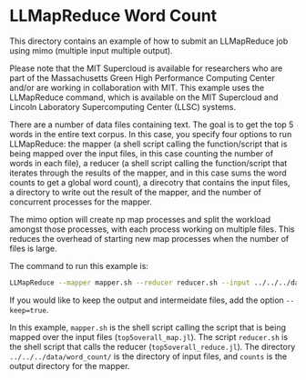 # LLMapReduce Word Count

This directory contains an example of how to submit an LLMapReduce job using mimo (multiple input multiple output).

Please note that the MIT Supercloud is available for researchers who are part of the Massachusetts Green High Performance Computing Center and/or are working in collaboration with MIT.  This example uses the LLMapReduce command, which is available on the MIT Supercloud and Lincoln Laboratory Supercomputing Center (LLSC) systems.

There are a number of data files containing text. The goal is to get the top 5 words in the entire text corpus. In this case, you specify four options to run LLMapReduce: the mapper (a shell script calling the function/script that is being mapped over the input files, in this case counting the number of words in each file), a reducer (a shell script calling the function/script that iterates through the results of the mapper, and in this case sums the word counts to get a global word count), a direcotry that contains the input files, a directory to write out the result of the mapper, and the number of concurrent processes for the mapper.

The mimo option will create np map processes and split the workload amongst those processes, with each process working on multiple files. This reduces the overhead of starting new map processes when the number of files is large.

The command to run this example is:

```bash
LLMapReduce --mapper mapper.sh --reducer reducer.sh --input ../../../data/word_count/ --output counts --apptype=mimo --np=4
```

If you would like to keep the output and intermeidate files, add the option `--keep=true`.

In this example, `mapper.sh` is the shell script calling the script that is being mapped over the input files (`top5overall_map.jl`). The script `reducer.sh` is the shell script that calls the reducer (`top5overall_reduce.jl`). The directory `../../../data/word_count/` is the directory of input files, and `counts` is the output directory for the mapper.

